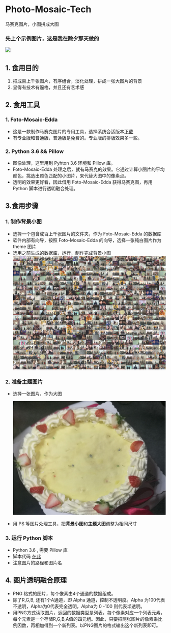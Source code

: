 # Photo-Mosaic-Tech
马赛克图片，小图拼成大图

### 先上个示例图片，这是我在除夕那天做的

![](https://github.com/Oslomayor/Markdown-Imglib/blob/master/Imgs/AB.png)

## 1. 食用目的

1. 把成百上千张图片，有序组合，淡化处理，拼成一张大图片的背景
2. 显得有技术有逼格，并且还有艺术感

## 2. 食用工具

### 1. Foto-Mosaic-Edda

- 这是一款制作马赛克图片的专用工具，选择系统合适版本[下载](http://www.fmedda.com/en/download) 
- 有专业版和普通版，普通版是免费的。专业版的排版效果多一些。

### 2. Python 3.6 && Pillow

- 图像处理，这里用到 Pyhton 3.6 环境和 Pillow 库。
- Foto-Mosaic-Edda 处理之后，就有马赛克的效果。它通过计算小图片的平均颜色，挑选出颜色匹配的小图片，来代替大图中的像素点。
- 透明的效果更好看，因此借用 Foto-Mosaic-Edda 获得马赛克图，再用Python 脚本进行透明融合处理。

## 3.食用步骤

### 1. 制作背景小图

- 选择一个包含成百上千张图片的文件夹，作为 Foto-Mosaic-Edda 的数据库
- 软件内部有向导，按照 Foto-Mosaic-Edda 的向导，选择一张纯白图片作为 theme 图片
- 选用之前生成的数据库，运行，制作完成背景小图  
  ![](https://github.com/Oslomayor/Markdown-Imglib/blob/master/Imgs/rawB.jpg)


### 2. 准备主题图片

- 选择一张图片，作为大图

  ![](https://github.com/Oslomayor/Markdown-Imglib/blob/master/Imgs/rawA.jpg)

- 用 PS 等图片处理工具，把**背景小图**和**主题大图**调整为相同尺寸

### 3. 运行 Python 脚本

- Python 3.6 ,  需要 Pillow 库
- 脚本代码 [在此](https://github.com/Oslomayor/Photo-Mosaic-Tech/blob/master/mergeAB.py)
- 注意图片的路径和图片名

## 4. 图片透明融合原理

- PNG 格式的图片，每个像素由4个通道的数据组成。
- 除了R,G,B, 还有1个A通道，即 Alpha 通道，控制不透明度。Alpha 为100代表不透明，Alpha为0代表完全透明，Alpha为 0 -100 则代表半透明。
- 用PNG方式读取图片，返回的数据类型是列表，每个像素对应一个列表元素，每个元素是一个存储R,G,B,A值的四元组。因此，只要把两张图片的像素乘比例因数，再相加得到一个新列表。以PNG图片的格式输出这个新列表即可。


